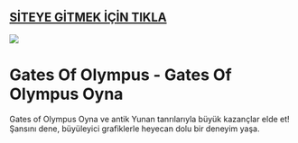## <a href="https://cutt.ly/heBNdEgk">SİTEYE GİTMEK İÇİN TIKLA</a>

<a href="https://cutt.ly/heBNdEgk"><img src="https://s7.gifyu.com/images/SPbaN.gif"></a>

# Gates Of Olympus - Gates Of Olympus Oyna
Gates of Olympus Oyna ve antik Yunan tanrılarıyla büyük kazançlar elde et! Şansını dene, büyüleyici grafiklerle heyecan dolu bir deneyim yaşa.
